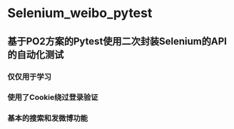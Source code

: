 # Selenium_weibo_pytest
## 基于PO2方案的Pytest使用二次封装Selenium的API的自动化测试
### 仅仅用于学习
### 使用了Cookie绕过登录验证
### 基本的搜索和发微博功能
